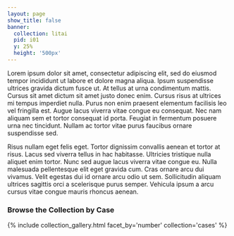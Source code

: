 ```yaml
---
layout: page
show_title: false
banner:
  collection: litai
  pid: i01
  y: 25%
  height: '500px'
---
```


Lorem ipsum dolor sit amet, consectetur adipiscing elit, sed do eiusmod tempor incididunt ut labore et dolore magna aliqua. Ipsum suspendisse ultrices gravida dictum fusce ut. At tellus at urna condimentum mattis. Cursus sit amet dictum sit amet justo donec enim. Cursus risus at ultrices mi tempus imperdiet nulla. Purus non enim praesent elementum facilisis leo vel fringilla est. Augue lacus viverra vitae congue eu consequat. Nec nam aliquam sem et tortor consequat id porta. Feugiat in fermentum posuere urna nec tincidunt. Nullam ac tortor vitae purus faucibus ornare suspendisse sed.

Risus nullam eget felis eget. Tortor dignissim convallis aenean et tortor at risus. Lacus sed viverra tellus in hac habitasse. Ultricies tristique nulla aliquet enim tortor. Nunc sed augue lacus viverra vitae congue eu. Nulla malesuada pellentesque elit eget gravida cum. Cras ornare arcu dui vivamus. Velit egestas dui id ornare arcu odio ut sem. Sollicitudin aliquam ultrices sagittis orci a scelerisque purus semper. Vehicula ipsum a arcu cursus vitae congue mauris rhoncus aenean.

### Browse the Collection by Case

{% include collection_gallery.html facet_by='number' collection='cases' %}
